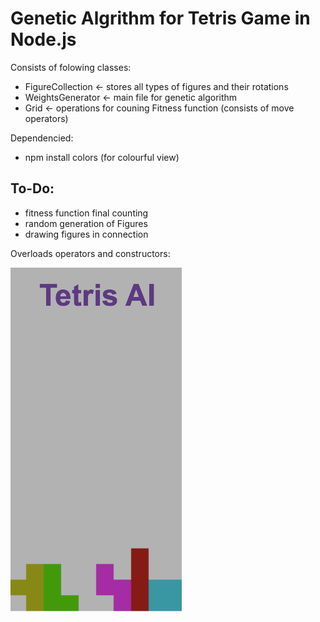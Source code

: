 # Genetic Algrithm for Tetris Game in Node.js

Consists of folowing classes:

* FigureCollection <- stores all types of figures and their rotations
* WeightsGenerator  <- main file for genetic algorithm 
* Grid <- operations for couning Fitness function  (consists of move operators)

Dependencied:

* npm install colors (for colourful view)

## To-Do:

* fitness function final counting
* random generation of Figures
* drawing figures in connection

Overloads operators and constructors:


![Game view](/mytetris.png)
